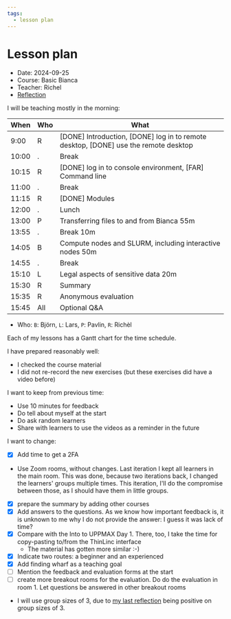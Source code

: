 ```yaml
---
tags:
  - lesson plan
---
```


# Lesson plan

- Date: 2024-09-25
- Course: Basic Bianca
- Teacher: Richel
- [Reflection](../../reflections/20240925/20240925_richel.md)

I will be teaching mostly in the morning:

When  | Who  | What
------|------|-----------------------------
9:00  | R    | [DONE] Introduction, [DONE] log in to remote desktop, [DONE] use the remote desktop
10:00 | .    | Break
10:15 | R    | [DONE] log in to console environment, [FAR] Command line
11:00 | .    | Break
11:15 | R    | [DONE] Modules
12:00 | .    | Lunch
13:00 | P    | Transferring files to and from Bianca 55m
13:55 | .    | Break 10m
14:05 | B    | Compute nodes and SLURM, including interactive nodes 50m
14:55 | .    | Break
15:10 | L    | Legal aspects of sensitive data 20m
15:30 | R    | Summary
15:35 | R    | Anonymous evaluation
15:45 | All  | Optional Q&A

* Who: `B`: Björn, `L`: Lars, `P`: Pavlin, `R`: Richèl

Each of my lessons has a Gantt chart for the time schedule.

I have prepared reasonably well:

- I checked the course material
- I did not re-record the new exercises (but these exercises did have
  a video before)

I want to keep from previous time:

- Use 10 minutes for feedback
- Do tell about myself at the start
- Do ask random learners
- Share with learners to use the videos as a reminder in the future

I want to change:

- [x] Add time to get a 2FA
- Use Zoom rooms, without changes. Last iteration I kept all learners
  in the main room. This was done, because two iterations back, I changed
  the learners' groups multiple times. This iteration, I'll do the compromise
  between those, as I should have them in little groups.
- [x] prepare the summary by adding other courses
- [x] Add answers to the questions. As we know how important feedback is, it
  is unknown to me why I do not provide the answer: I guess it was
  lack of time?
- [x] Compare with the Into to UPPMAX Day 1. There, too, I take the time
  for copy-pasting to/from the ThinLinc interface
  - The material has gotten more similar :-)
- [x] Indicate two routes: a beginner and an experienced
- [x] Add finding wharf as a teaching goal
- [ ] Mention the feedback and evaluation forms at the start
- [ ] create more breakout rooms for the evaluation. Do do
  the evaluation in room 1. Let questions be answered in
  other breakout rooms
- I will use group sizes of 3, due to
  [my last reflection](https://uppmax.github.io/uppmax_intro_day_1/reflections/20240827/)
  being positive on group sizes of 3.

